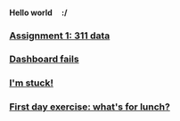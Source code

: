 #### Hello world &nbsp; &nbsp; :/

### [Assignment 1: 311 data](./assignment1-parks.md)

### [Dashboard fails](./dashboardfails.md)

### [I'm stuck!](./sos_180601.md)

### [First day exercise: what's for lunch?](./blogpost1.md)


